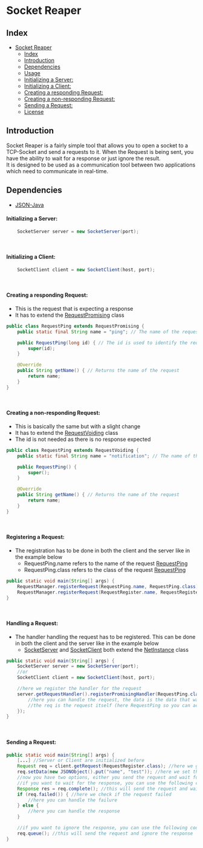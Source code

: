 # Socket Reaper

## Index

- [Socket Reaper](#socket-reaper)
    - [Index](#index)
    - [Introduction](#introduction)
    - [Dependencies](#dependencies)
    - [Usage](#usage)
    - [Initializing a Server:](#initializing-a-server)
    - [Initializing a Client:](#initializing-a-client)
    - [Creating a responding Request:](#creating-a-responding-request)
    - [Creating a non-responding Request:](#creating-a-non-responding-request)
    - [Sending a Request:](#sending-a-request)
    - [License](#license)

## Introduction

Socket Reaper is a fairly simple tool that allows you to open a socket to a TCP-Socket and send a requests to it.
When the Request is being sent, you have the ability to wait for a response or just ignore the result.<br>
It is designed to be used as a communication tool between two applications which need to communicate in real-time.<br>

## Dependencies

- [JSON-Java](https://mvnrepository.com/artifact/org.json/json)

#### Initializing a Server:

```java
    SocketServer server = new SocketServer(port);
```

<br>

#### Initializing a Client:

```java
    SocketClient client = new SocketClient(host, port);
```

<br>

#### Creating a responding Request:

- This is the request that is expecting a response
- It has to extend
  the [RequestPromising](src/main/java/com/github/redreaperlp/socketapi/communication/request/special/RequestPromising.java)
  class

```java
public class RequestPing extends RequestPromising {
    public static final String name = "ping"; // The name of the request (used for identification so it should be unique)

    public RequestPing(long id) { // The id is used to identify the request when the response is received
        super(id);
    }

    @Override
    public String getName() { // Returns the name of the request
        return name;
    }
}
```

<br>

#### Creating a non-responding Request:

- This is basically the same but with a slight change
- It has to extend
  the [RequestVoiding](src/main/java/com/github/redreaperlp/socketapi/communication/request/special/RequestVoiding.java)
  class
- The id is not needed as there is no response expected

```java
public class RequestPing extends RequestVoiding {
    public static final String name = "notification"; // The name of the request (used for identification so it should be unique)

    public RequestPing() {
        super();
    }

    @Override
    public String getName() { // Returns the name of the request
        return name;
    }
}
```

<br>

#### Registering a Request:

- The registration has to be done in both the client and the server like in the example below
    - RequestPing.name refers to the name of the request [RequestPing](#creating-a-responding-request)
    - RequestPing.class refers to the class of the request [RequestPing](#creating-a-responding-request)

```java
public static void main(String[] args) {
    RequestManager.registerRequest(RequestPing.name, RequestPing.class);
    RequestManager.registerRequest(RequestRegister.name, RequestRegister.class);
}
``` 

<br>

#### Handling a Request:

- The handler handling the request has to be registered. This can be done in both the client and the server like in the
  example below
    - [SocketServer](#initializing-a-server) and [SocketClient](#initializing-a-client) both extend the
      [NetInstance](src/main/java/com/github/redreaperlp/socketapi/ns/NetInstance.java) class

```java
public static void main(String[] args) {
    SocketServer server = new SocketServer(port);
    //or
    SocketClient client = new SocketClient(host, port);

    //here we register the handler for the request
    server.getRequestHandler().registerPromisingHandler(RequestPing.class, (req, data) -> {
        //here you can handle the request, the data is the data that was sent with the request
        //the req is the request itself (here RequestPing so you can access all fields and methods of the request)
    });
}
```

<br>

#### Sending a Request:

```java
public static void main(String[] args) {
    [...] //Server or Client are initialized before
    Request req = client.getRequest(RequestRegister.class); //here we get the request, if it is a responding request, it will automatically generate an id for it
    req.setData(new JSONObject().put("name", "test")); //here we set the data of the request, this is what you get in the [RequestHandler](#handling-a-request)
    //now you have two options, either you send the request and wait for the response or you just send it and ignore the response
    //if you want to wait for the response, you can use the following code
    Response res = req.complete(); //this will send the request and wait for the response or is marked as failed when it times out
    if (req.failed()) { //here we check if the request failed
        //here you can handle the failure
    } else {
        //here you can handle the response
    }

    //if you want to ignore the response, you can use the following code
    req.queue(); //this will send the request and ignore the response
}
```

